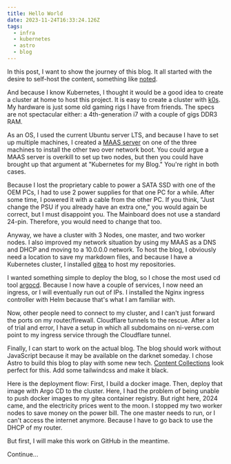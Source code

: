 ```yaml
---
title: Hello World
date: 2023-11-24T16:33:24.126Z
tags:
  - infra
  - kubernetes
  - astro
  - blog
---
```


In this post, I want to show the journey of this blog.
It all started with the desire to self-host the content, something like [noted](https://noted.lol).

And because I know Kubernetes, I thought it would be a good idea to create a cluster at home to host this project.
It is easy to create a cluster with [k0s](https://k0sproject.io/).
My hardware is just some old gaming rigs I have from friends.
The specs are not spectacular either: a 4th-generation i7 with a couple of gigs DDR3 RAM.

As an OS, I used the current Ubuntu server LTS, and because I have to set up multiple machines, I created a [MAAS server](https://maas.io/) on one of the three machines to install the other two over network boot.
You could argue a MAAS server is overkill to set up two nodes, but then you could have brought up that argument at "Kubernetes for my Blog." You're right in both cases.

Because I lost the proprietary cable to power a SATA SSD with one of the OEM PCs, I had to use 2 power supplies for that one PC for a while. After some time, I powered it with a cable from the other PC.
If you think, "Just change the PSU if you already have an extra one," you would again be correct, but I must disappoint you. The Mainboard does not use a standard 24-pin. Therefore, you would need to change that too.

Anyway, we have a cluster with 3 Nodes, one master, and two worker nodes. I also improved my network situation by using my MAAS as a DNS and DHCP and moving to a 10.0.0.0 network.
To host the blog, I obviously need a location to save my markdown files, and because I have a Kubernetes cluster, I installed [gitea](https://about.gitea.com/) to host my repositories.

I wanted something simple to deploy the blog, so I chose the most used cd tool [argocd](https://argoproj.github.io/cd/).
Because I now have a couple of services, I now need an ingress, or I will eventually run out of IPs. I installed the Nginx ingress controller with Helm because that's what I am familiar with.

Now, other people need to connect to my cluster, and I can't just forward the ports on my router/firewall.
Cloudflare tunnels to the rescue. After a lot of trial and error, I have a setup in which all subdomains on ni-verse.com point to my ingress service through the Cloudflare tunnel.

Finally, I can start to work on the actual blog. The blog should work without JavaScript because it may be available on the darknet someday.
I chose Astro to build this blog to play with some new tech.
[Content Collections](https://docs.astro.build/en/guides/content-collections/) look perfect for this.
Add some tailwindcss and make it black.

Here is the deployment flow: First, I build a docker image.
Then, deploy that image with Argo CD to the cluster.
Here, I had the problem of being unable to push docker images to my gitea container registry.
But right here, 2024 came, and the electricity prices went to the moon.
I stopped my two worker nodes to save money on the power bill.
The one master needs to run, or I can't access the internet anymore.
Because I have to go back to use the DHCP of my router.

But first, I will make this work on GitHub in the meantime.

Continue...
